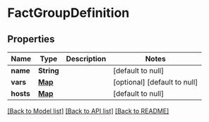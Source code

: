 # FactGroupDefinition
## Properties

| Name | Type | Description | Notes |
|------------ | ------------- | ------------- | -------------|
| **name** | **String** |  | [default to null] |
| **vars** | [**Map**](AnyType.md) |  | [optional] [default to null] |
| **hosts** | [**Map**](AnyType.md) |  | [default to null] |

[[Back to Model list]](../README.md#documentation-for-models) [[Back to API list]](../README.md#documentation-for-api-endpoints) [[Back to README]](../README.md)

